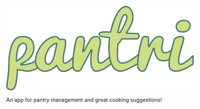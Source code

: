 ![alt tag](Android/app/src/main/res/drawable-hdpi/panty_large.png?raw=true "Logo")

An app for pantry management and great cooking suggestions!
